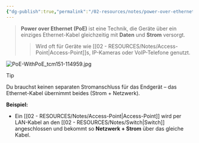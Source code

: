 ```yaml
---
{"dg-publish":true,"permalink":"/02-resources/notes/power-over-ethernet/","tags":["GFN/prüfungsrelevant/AP1/vorbereitung","netzwerk"],"updated":"2025-03-18T16:24:11.980+01:00"}
---
```


>**Power over Ethernet (PoE)** ist eine Technik, die Geräte über ein einziges Ethernet-Kabel gleichzeitig mit **Daten** und **Strom** versorgt.
>>Wird oft für Geräte wie [[02 - RESOURCES/Notes/Access-Point\|Access-Point]]s, IP-Kameras oder VoIP-Telefone genutzt.

![PoE-WithPoE_tcm151-114959.jpg](/img/user/02%20-%20RESOURCES/Files/PoE-WithPoE_tcm151-114959.jpg)
> [!tip]  
> Du brauchst keinen separaten Stromanschluss für das Endgerät – das Ethernet-Kabel übernimmt beides (Strom + Netzwerk).

**Beispiel:**

- Ein [[02 - RESOURCES/Notes/Access-Point\|Access-Point]] wird per LAN-Kabel an den [[02 - RESOURCES/Notes/Switch\|Switch]] angeschlossen und bekommt so **Netzwerk + Strom** über das gleiche Kabel.